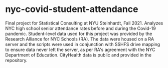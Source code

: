 # nyc-covid-student-attendance
Final project for Statistical Consulting at NYU Steinhardt, Fall 2021. Analyzes NYC high school senior attendance rates before and during the  Covid-19 pandemic. Student-level data used for this project was provided by the Research Alliance for NYC Schools (RA). The data were housed on a RA server and the scripts were used in conjunction with SSHFS drive mapping to ensure data never left the server, as per RA's agreement with the NYC Department of Education. CityHealth data is public and provided in the repository. 
